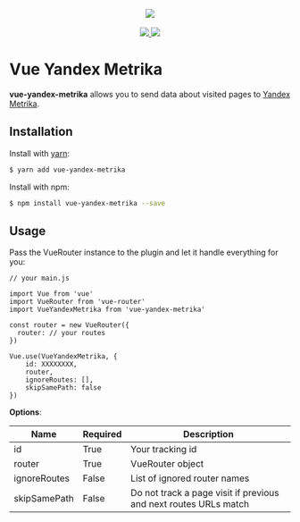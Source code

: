 <p align="center">
    <img src="https://i.imgur.com/iu7VdZ7.png" />
    <br>
    <br>
    <a href="https://badge.fury.io/js/vue-yandex-metrika">
        <img src="https://badge.fury.io/js/vue-yandex-metrika.svg" />
    </a>
    <a href="https://travis-ci.org/vchaptsev/vue-yandex-metrika">
        <img src="https://travis-ci.org/vchaptsev/vue-yandex-metrika.svg?branch=master" />
    </a>
</p>


# Vue Yandex Metrika

**vue-yandex-metrika** allows you to send data about visited pages to [Yandex Metrika](https://metrika.yandex.ru).

## Installation

Install with [yarn](https://yarnpkg.com):

  ```bash
  $ yarn add vue-yandex-metrika
  ```

Install with npm:

  ```bash
  $ npm install vue-yandex-metrika --save
  ```


## Usage

Pass the VueRouter instance to the plugin and let it handle everything for you:

    // your main.js

    import Vue from 'vue'
    import VueRouter from 'vue-router'
    import VueYandexMetrika from 'vue-yandex-metrika'

    const router = new VueRouter({
      router: // your routes
    })

    Vue.use(VueYandexMetrika, {
        id: XXXXXXXX,
        router,
        ignoreRoutes: [],
        skipSamePath: false
    })



**Options**:

| Name                | Required   | Description                                                       |
| ------------------- | ---------- | ----------------------------------------------------------------- |
| id                  | True       | Your tracking id                                                  |
| router              | True       | VueRouter object                                                  |  
| ignoreRoutes        | False      | List of ignored router names                                      |
| skipSamePath        | False      | Do not track a page visit if previous and next routes URLs match  |
